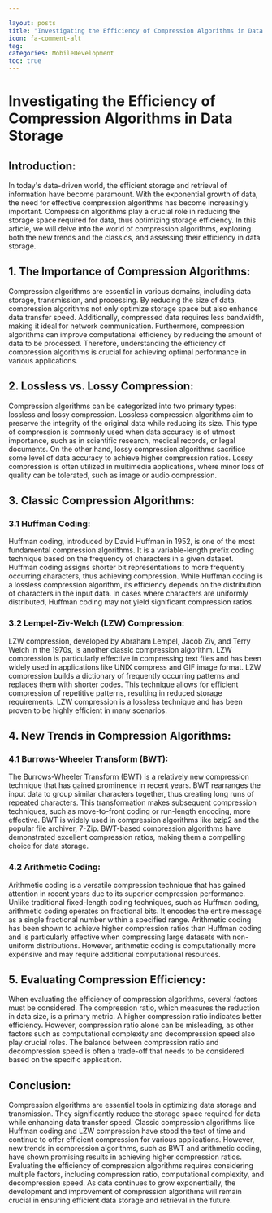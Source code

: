 ```yaml
---

layout: posts
title: "Investigating the Efficiency of Compression Algorithms in Data Storage"
icon: fa-comment-alt
tag:      
categories: MobileDevelopment
toc: true
---
```




# Investigating the Efficiency of Compression Algorithms in Data Storage

## Introduction:

In today's data-driven world, the efficient storage and retrieval of information have become paramount. With the exponential growth of data, the need for effective compression algorithms has become increasingly important. Compression algorithms play a crucial role in reducing the storage space required for data, thus optimizing storage efficiency. In this article, we will delve into the world of compression algorithms, exploring both the new trends and the classics, and assessing their efficiency in data storage.

## 1. The Importance of Compression Algorithms:

Compression algorithms are essential in various domains, including data storage, transmission, and processing. By reducing the size of data, compression algorithms not only optimize storage space but also enhance data transfer speed. Additionally, compressed data requires less bandwidth, making it ideal for network communication. Furthermore, compression algorithms can improve computational efficiency by reducing the amount of data to be processed. Therefore, understanding the efficiency of compression algorithms is crucial for achieving optimal performance in various applications.

## 2. Lossless vs. Lossy Compression:

Compression algorithms can be categorized into two primary types: lossless and lossy compression. Lossless compression algorithms aim to preserve the integrity of the original data while reducing its size. This type of compression is commonly used when data accuracy is of utmost importance, such as in scientific research, medical records, or legal documents. On the other hand, lossy compression algorithms sacrifice some level of data accuracy to achieve higher compression ratios. Lossy compression is often utilized in multimedia applications, where minor loss of quality can be tolerated, such as image or audio compression.

## 3. Classic Compression Algorithms:

### 3.1 Huffman Coding:

Huffman coding, introduced by David Huffman in 1952, is one of the most fundamental compression algorithms. It is a variable-length prefix coding technique based on the frequency of characters in a given dataset. Huffman coding assigns shorter bit representations to more frequently occurring characters, thus achieving compression. While Huffman coding is a lossless compression algorithm, its efficiency depends on the distribution of characters in the input data. In cases where characters are uniformly distributed, Huffman coding may not yield significant compression ratios.

### 3.2 Lempel-Ziv-Welch (LZW) Compression:

LZW compression, developed by Abraham Lempel, Jacob Ziv, and Terry Welch in the 1970s, is another classic compression algorithm. LZW compression is particularly effective in compressing text files and has been widely used in applications like UNIX compress and GIF image format. LZW compression builds a dictionary of frequently occurring patterns and replaces them with shorter codes. This technique allows for efficient compression of repetitive patterns, resulting in reduced storage requirements. LZW compression is a lossless technique and has been proven to be highly efficient in many scenarios.

## 4. New Trends in Compression Algorithms:

### 4.1 Burrows-Wheeler Transform (BWT):

The Burrows-Wheeler Transform (BWT) is a relatively new compression technique that has gained prominence in recent years. BWT rearranges the input data to group similar characters together, thus creating long runs of repeated characters. This transformation makes subsequent compression techniques, such as move-to-front coding or run-length encoding, more effective. BWT is widely used in compression algorithms like bzip2 and the popular file archiver, 7-Zip. BWT-based compression algorithms have demonstrated excellent compression ratios, making them a compelling choice for data storage.

### 4.2 Arithmetic Coding:

Arithmetic coding is a versatile compression technique that has gained attention in recent years due to its superior compression performance. Unlike traditional fixed-length coding techniques, such as Huffman coding, arithmetic coding operates on fractional bits. It encodes the entire message as a single fractional number within a specified range. Arithmetic coding has been shown to achieve higher compression ratios than Huffman coding and is particularly effective when compressing large datasets with non-uniform distributions. However, arithmetic coding is computationally more expensive and may require additional computational resources.

## 5. Evaluating Compression Efficiency:

When evaluating the efficiency of compression algorithms, several factors must be considered. The compression ratio, which measures the reduction in data size, is a primary metric. A higher compression ratio indicates better efficiency. However, compression ratio alone can be misleading, as other factors such as computational complexity and decompression speed also play crucial roles. The balance between compression ratio and decompression speed is often a trade-off that needs to be considered based on the specific application.

## Conclusion:

Compression algorithms are essential tools in optimizing data storage and transmission. They significantly reduce the storage space required for data while enhancing data transfer speed. Classic compression algorithms like Huffman coding and LZW compression have stood the test of time and continue to offer efficient compression for various applications. However, new trends in compression algorithms, such as BWT and arithmetic coding, have shown promising results in achieving higher compression ratios. Evaluating the efficiency of compression algorithms requires considering multiple factors, including compression ratio, computational complexity, and decompression speed. As data continues to grow exponentially, the development and improvement of compression algorithms will remain crucial in ensuring efficient data storage and retrieval in the future.